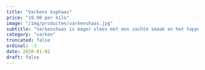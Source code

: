 ```yaml
---
title: "Varkens kophaas"
price: "10.90 per kilo"
image: "/img/producten/varkenshaas.jpg"
subtitle: "Varkenshaas is mager vlees met een zachte smaak en het toppunt van malsheid: een echte lekkernij. Scharrelvlees, dus extra smakelijk. Heerlijk met champignonroomsaus."
category: "varken"
truncated: false
ordinal: -3
date: 2020-01-01
draft: false
---
```

